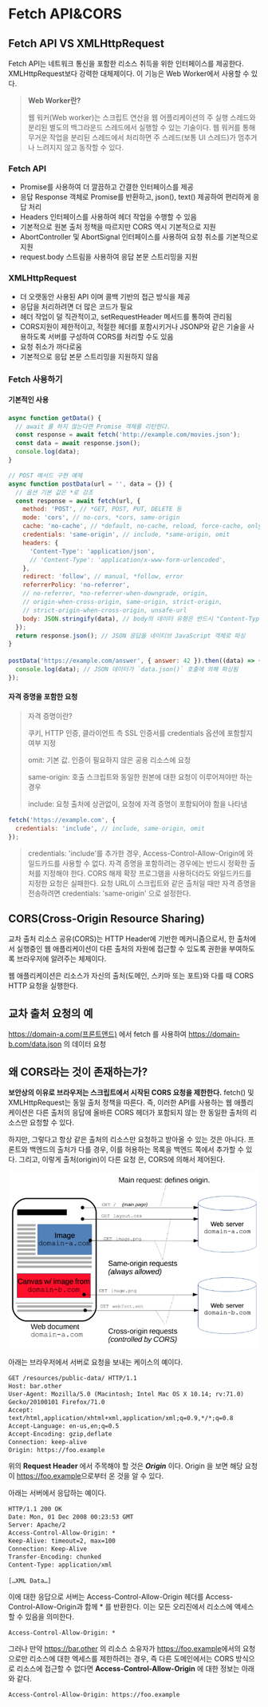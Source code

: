 # Fetch API&CORS

## Fetch API VS XMLHttpRequest

Fetch API는 네트워크 통신을 포함한 리소스 취득을 위한 인터페이스를 제공한다.
XMLHttpRequest보다 강력한 대체제이다. 이 기능은 Web Worker에서 사용할 수 있다.

> **Web Worker란?**
>
> 웹 워커(Web worker)는 스크립트 연산을 웹 어플리케이션의 주 실행 스레드와 분리된 별도의 백그라운드
> 스레드에서 실행할 수 있는 기술이다. 웹 워커를 통해 무거운 작업을 분리된 스레드에서 처리하면
> 주 스레드(보통 UI 스레드)가 멈추거나 느려지지 않고 동작할 수 있다.

### Fetch API

- Promise를 사용하여 더 깔끔하고 간결한 인터페이스를 제공
- 응답 Response 객체로 Promise를 반환하고, json(), text() 제공하여 편리하게 응답 처리
- Headers 인터페이스를 사용하여 헤더 작업을 수행할 수 있음
- 기본적으로 원본 출처 정책을 따르지만 CORS 역시 기본적으로 지원
- AbortController 및 AbortSignal 인터페이스를 사용하여 요청 취소를 기본적으로 지원
- request.body 스트림을 사용하여 응답 본문 스트리밍을 지원

### XMLHttpRequest

- 더 오랫동안 사용된 API 이며 콜백 기반의 접근 방식을 제공
- 응답을 처리하려면 더 많은 코드가 필요
- 헤더 작업이 덜 직관적이고, setRequestHeader 메서드를 통하여 관리됨
- CORS지원이 제한적이고, 적절한 헤더를 포함시키거나 JSONP와 같은 기술을 사용하도록 서버를 구성하여
  CORS를 처리할 수도 있음
- 요청 취소가 까다로움
- 기본적으로 응답 본문 스트리밍을 지원하지 않음

### Fetch 사용하기

#### 기본적인 사용

```javascript
async function getData() {
  // await 를 하지 않는다면 Promise 객체를 리턴한다.
  const response = await fetch('http://example.com/movies.json');
  const data = await response.json();
  console.log(data);
}
```

```javascript
// POST 메서드 구현 예제
async function postData(url = '', data = {}) {
  // 옵션 기본 값은 *로 강조
  const response = await fetch(url, {
    method: 'POST', // *GET, POST, PUT, DELETE 등
    mode: 'cors', // no-cors, *cors, same-origin
    cache: 'no-cache', // *default, no-cache, reload, force-cache, only-if-cached
    credentials: 'same-origin', // include, *same-origin, omit
    headers: {
      'Content-Type': 'application/json',
      // 'Content-Type': 'application/x-www-form-urlencoded',
    },
    redirect: 'follow', // manual, *follow, error
    referrerPolicy: 'no-referrer',
    // no-referrer, *no-referrer-when-downgrade, origin,
    // origin-when-cross-origin, same-origin, strict-origin,
    // strict-origin-when-cross-origin, unsafe-url
    body: JSON.stringify(data), // body의 데이터 유형은 반드시 "Content-Type" 헤더와 일치해야 함
  });
  return response.json(); // JSON 응답을 네이티브 JavaScript 객체로 파싱
}

postData('https://example.com/answer', { answer: 42 }).then((data) => {
  console.log(data); // JSON 데이터가 `data.json()` 호출에 의해 파싱됨
});
```

#### 자격 증명을 포함한 요청

> 자격 증명이란?
>
> 쿠키, HTTP 인증, 클라이언트 측 SSL 인증서를 credentials 옵션에 포함할지 여부 지정
>
> omit: 기본 값. 인증이 필요하지 않은 공용 리소스에 요청
>
> same-origin: 호출 스크립트와 동일한 원본에 대한 요청이 이루어져야만 하는 경우
>
> include: 요청 출처에 상관없이, 요청에 자격 증명이 포함되어야 함을 나타냄

```javascript
fetch('https://example.com', {
  credentials: 'include', // include, same-origin, omit
});
```

> credentials: 'include'를 추가한 경우, Access-Control-Allow-Origin에 와일드카드를
> 사용할 수 없다. 자격 증명을 포함하려는 경우에는 반드시 정확한 출처를 지정해야 한다.
> CORS 해제 확장 프로그램을 사용하더라도 와일드카드를 지정한 요청은 실패한다.
> 요청 URL이 스크립트와 같은 출처일 때만 자격 증명을 전송하려면
> credentials: 'same-origin' 으로 설정한다.

## CORS(Cross-Origin Resource Sharing)

교차 출처 리소스 공유(CORS)는 HTTP Header에 기반한 메커니즘으로서, 한 출처에서 실행중인 웹
애플리케이션이 다른 출처의 자원에 접근할 수 있도록 권한을 부여하도록 브라우저에 알려주는 체제이다.

웹 애플리케이션은 리소스가 자신의 출처(도메인, 스키마 또는 포트)와 다를 때 CORS HTTP 요청을 실행한다.

## 교차 출처 요청의 예

<https://domain-a.com(프론트앤드)> 에서 fetch 를 사용하여
<https://domain-b.com/data.json> 의 데이터 요청

## 왜 CORS라는 것이 존재하는가?

**보안상의 이유로 브라우저는 스크립트에서 시작된 CORS 요청을 제한한다.** fetch() 및
XMLHttpRequest는 동일 출처 정책을 따른다. 즉, 이러한 API를 사용하는 웹 애플리케이션은 다른 출처의
응답에 올바른 CORS 헤더가 포함되지 않는 한 동일한 출처의 리소스만 요청할 수 있다.

하지만, 그렇다고 항상 같은 출처의 리소스만 요청하고 받아올 수 있는 것은 아니다. 프론트와 백엔드의 출처가
다를 경우, 이를 허용하는 목록을 백엔드 쪽에서 추가할 수 있다. 그리고, 이렇게 출처(origin)이 다른 요청
은, CORS에 의해서 제어된다.

![CORS Image From MDN](/asset/img-cors.png)

아래는 브라우저에서 서버로 요청을 보내는 케이스의 예이다.

```teminal
GET /resources/public-data/ HTTP/1.1
Host: bar.other
User-Agent: Mozilla/5.0 (Macintosh; Intel Mac OS X 10.14; rv:71.0) Gecko/20100101 Firefox/71.0
Accept: text/html,application/xhtml+xml,application/xml;q=0.9,*/*;q=0.8
Accept-Language: en-us,en;q=0.5
Accept-Encoding: gzip,deflate
Connection: keep-alive
Origin: https://foo.example
```

위의 **Request Header** 에서 주목해야 할 것은 **_Origin_** 이다. Origin 을 보면 해당 요청이
<https://foo.example>으로부터 온 것을 알 수 있다.

아래는 서버에서 응답하는 예이다.

```teminal
HTTP/1.1 200 OK
Date: Mon, 01 Dec 2008 00:23:53 GMT
Server: Apache/2
Access-Control-Allow-Origin: *
Keep-Alive: timeout=2, max=100
Connection: Keep-Alive
Transfer-Encoding: chunked
Content-Type: application/xml

[…XML Data…]
```

이에 대한 응답으로 서버는 Access-Control-Allow-Origin 헤더를
Access-Control-Allow-Origin과 함께 \* 를 반환한다.
이는 모든 오리진에서 리소스에 액세스할 수 있음을 의미한다.

```terminal
Access-Control-Allow-Origin: *
```

그러나 만약 <https://bar.other> 의 리소스 소유자가 <https://foo.example>에서의
요청으로만 리소스에 대한 엑세스를 제한하려는 경우, 즉 다른 도메인에서는 CORS 방식으로 리소스에
접근할 수 없다면 **Access-Control-Allow-Origin** 에 대한 정보는 아래와 같다.

```terminal
Access-Control-Allow-Origin: https://foo.example
```

